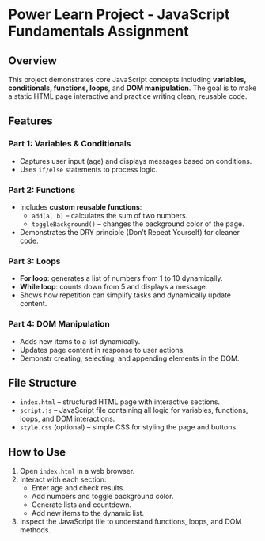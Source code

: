 # Power Learn Project - JavaScript Fundamentals Assignment

## Overview
This project demonstrates core JavaScript concepts including **variables, conditionals, functions, loops**, and **DOM manipulation**. The goal is to make a static HTML page interactive and practice writing clean, reusable code.

## Features

### Part 1: Variables & Conditionals
- Captures user input (age) and displays messages based on conditions.  
- Uses `if/else` statements to process logic.

### Part 2: Functions
- Includes **custom reusable functions**:
  - `add(a, b)` – calculates the sum of two numbers.
  - `toggleBackground()` – changes the background color of the page.  
- Demonstrates the DRY principle (Don’t Repeat Yourself) for cleaner code.

### Part 3: Loops
- **For loop**: generates a list of numbers from 1 to 10 dynamically.  
- **While loop**: counts down from 5 and displays a message.  
- Shows how repetition can simplify tasks and dynamically update content.

### Part 4: DOM Manipulation
- Adds new items to a list dynamically.  
- Updates page content in response to user actions.  
- Demonstr
creating, selecting, and appending elements in the DOM.

## File Structure
- `index.html` – structured HTML page with interactive sections.  
- `script.js` – JavaScript file containing all logic for variables, functions, loops, and DOM interactions.  
- `style.css` (optional) – simple CSS for styling the page and buttons.

## How to Use
1. Open `index.html` in a web browser.  
2. Interact with each section:  
   - Enter age and check results.  
   - Add numbers and toggle background color.  
   - Generate lists and countdown.  
   - Add new items to the dynamic list.  
3. Inspect the JavaScript file to understand functions, loops, and DOM methods.
